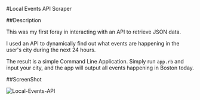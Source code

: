 #Local Events API Scraper


##Description

This was my first foray in interacting with an API to retrieve JSON data.

I used an API to dynamically find out what events are happening in the user's city during the next 24 hours.

The result is a simple Command Line Application. Simply run `app.rb` and input your city, and the app will output all events happening in Boston today.

##ScreenShot

![Local-Events-API](http://gdurl.com/0glU)
